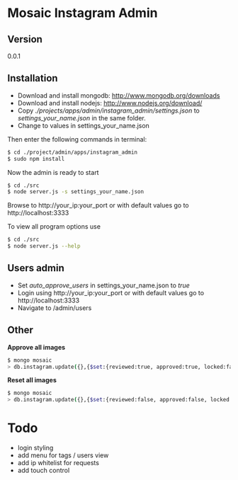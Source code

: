 Mosaic Instagram Admin
=========
 

Version
----

0.0.1


Installation
--------------

- Download and install mongodb: http://www.mongodb.org/downloads
- Download and install nodejs: http://www.nodejs.org/download/
- Copy *./projects/apps/admin/instagram_admin/settings.json* to *settings_your_name.json* in the same folder.
- Change to values in settings_your_name.json

Then enter the following commands in terminal:

```sh
$ cd ./project/admin/apps/instagram_admin
$ sudo npm install
```

Now the admin is ready to start

```sh
$ cd ./src
$ node server.js -s settings_your_name.json
```

Browse to http://your_ip:your_port or with default values go to http://localhost:3333

To view all program options use
```sh
$ cd ./src
$ node server.js --help
```

Users admin
----

- Set *auto_approve_users* in settings_your_name.json to *true*
- Login using http://your_ip:your_port or with default values go to http://localhost:3333
- Navigate to /admin/users


Other
----

**Approve all images**

```sh
$ mongo mosaic
> db.instagram.update({},{$set:{reviewed:true, approved:true, locked:false, modified_time:Date.now()}}, false, true)
```

**Reset all images**

```sh
$ mongo mosaic
> db.instagram.update({},{$set:{reviewed:false, approved:false, locked:false, modified_time:Date.now()}}, false, true)
```

Todo
=========
- login styling
- add menu for tags / users view
- add ip whitelist for requests
- add touch control